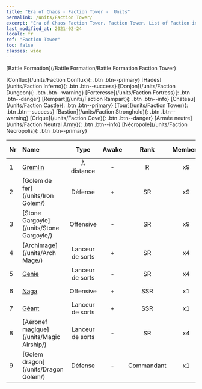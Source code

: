 ```yaml
---
title: "Era of Chaos - Faction Tower -  Units"
permalink: /units/Faction Tower/
excerpt: "Era of Chaos Faction Tower. Faction Tower. List of Faction in Era of Chaos"
last_modified_at: 2021-02-24
locale: fr
ref: "Faction Tower"
toc: false
classes: wide
---
```

  [Battle Formation](/Battle Formation/Battle Formation Faction Tower)

 [Conflux](/units/Faction Conflux){: .btn .btn--primary} [Hadès](/units/Faction Inferno){: .btn .btn--success} [Donjon](/units/Faction Dungeon){: .btn .btn--warning} [Forteresse](/units/Faction Fortress){: .btn .btn--danger} [Rempart](/units/Faction Rampart){: .btn .btn--info} [Château](/units/Faction Castle){: .btn .btn--primary} [Tour](/units/Faction Tower){: .btn .btn--success} [Bastion](/units/Faction Stronghold){: .btn .btn--warning} [Crique](/units/Faction Cove){: .btn .btn--danger} [Armée neutre](/units/Faction Neutral Army){: .btn .btn--info} [Nécropole](/units/Faction Necropolis){: .btn .btn--primary} 

  | Nr |         Name        |   Type   | Awake |    Rank   |   Members     |  Stars  |  Attack  |     HP    | Awaken Name  |
  |:---|:--------------------|:--------:|:-----:|:---------:|:-------------:|:-------:|:--------:|:---------:|:-------------|
  | 1 | [Gremlin](/units/Gremlin/) | À distance | - | R | x9 | <i class="fas fa-star"/> | 84.4 | 645 |   -   |
  | 2 | [Golem de fer](/units/Iron Golem/) | Défense | + | SR | x9 | <i class="fas fa-star"/><i class="fas fa-star"/> | 151.4 | 1850 |  Golem d'or  |
  | 3 | [Stone Gargoyle](/units/Stone Gargoyle/) | Offensive | - | SR | x9 | <i class="fas fa-star"/><i class="fas fa-star"/> | 48.0 | 300 |    |
  | 4 | [Archimage](/units/Arch Mage/) | Lanceur de sorts | + | SR | x4 | <i class="fas fa-star"/><i class="fas fa-star"/> | 54.6 | 1324 |  Archimage  |
  | 5 | [Genie](/units/Genie/) | Lanceur de sorts | - | SR | x4 | <i class="fas fa-star"/><i class="fas fa-star"/><i class="fas fa-star"/> | 102.6 | 662 |  Génie  |
  | 6 | [Naga](/units/Naga/) | Offensive | + | SSR | x1 | <i class="fas fa-star"/><i class="fas fa-star"/><i class="fas fa-star"/> | 79.4 | 811 |  Reine Naga  |
  | 7 | [Géant](/units/Giant/) | Lanceur de sorts | + | SSR | x1 | <i class="fas fa-star"/><i class="fas fa-star"/><i class="fas fa-star"/> | 792.0 | 5431 |  Titan  |
  | 8 | [Aéronef magique](/units/Magic Airship/) | Lanceur de sorts | - | SR | x4 | <i class="fas fa-star"/><i class="fas fa-star"/><i class="fas fa-star"/> | 208.5 | 1715 |   -   |
  | 9 | [Golem dragon](/units/Dragon Golem/) | Défense | - | Commandant | x1 | <i class="fas fa-star"/><i class="fas fa-star"/><i class="fas fa-star"/> | 396.0 | 9616 |   -   |
